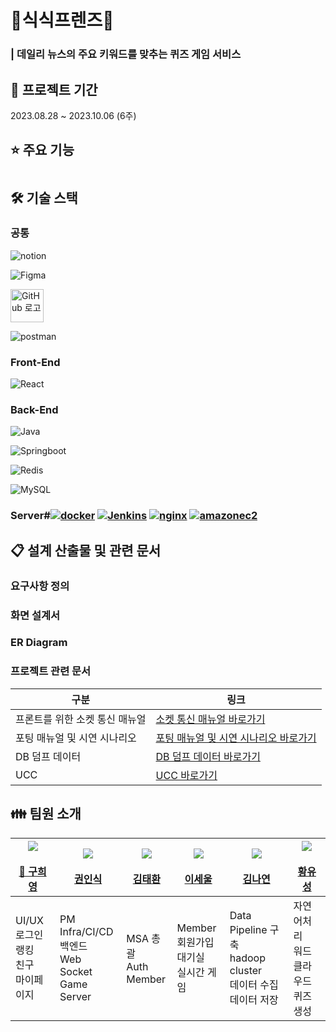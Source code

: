 # 🐰식식프렌즈🐰

### | 데일리 뉴스의 주요 키워드를 맞추는 퀴즈 게임 서비스

## 📆 프로젝트 기간

2023.08.28 ~ 2023.10.06 (6주)

## ⭐️ 주요 기능

# 

## 🛠️ 기술 스택

### 공통

![notion](https://camo.githubusercontent.com/cfd00850da7d61d06eedd66f38d007989ed62131e6b920e99016ed95de13c9a5/68747470733a2f2f696d672e736869656c64732e696f2f62616467652f6e6f74696f6e2d3030303030303f7374796c653d666f722d7468652d6261646765266c6f676f3d6e6f74696f6e266c6f676f436f6c6f723d7768697465)

![Figma](https://camo.githubusercontent.com/7eda7e542b66f17cabacfb84a3b1daa01f81d39d95aeed3d844eef4897a6d2ba/68747470733a2f2f696d672e736869656c64732e696f2f62616467652f6669676d612d4632344531453f7374796c653d666f722d7468652d6261646765266c6f676f3d6669676d61266c6f676f436f6c6f723d7768697465)

<img src="https://github.githubassets.com/images/modules/logos_page/GitHub-Mark.png" title="" alt="GitHub 로고" width="53">

![postman](https://camo.githubusercontent.com/2b124edd6c8f38720f46ea0a4696fd7f4fb961f81d82b786cea3169fcab61a34/68747470733a2f2f696d672e736869656c64732e696f2f62616467652f706f73746d616e2d4646364333373f7374796c653d666f722d7468652d6261646765266c6f676f3d666967706f73746d616e6d61266c6f676f436f6c6f723d7768697465)

### Front-End

![React](https://camo.githubusercontent.com/4d07611a5e96ac9a6aa1848b3afdd4d05242814ff1506c6b056de5089e531520/68747470733a2f2f696d672e736869656c64732e696f2f62616467652f72656163742d3631444146423f7374796c653d666f722d7468652d6261646765266c6f676f3d7265616374266c6f676f436f6c6f723d7768697465)



### Back-End

![Java](https://camo.githubusercontent.com/bea90da226e09b503e6c8fde824f4816b98dcf30cd31e803006bf6335af06890/68747470733a2f2f696d672e736869656c64732e696f2f62616467652f6a6176612d2532334544384230302e7376673f7374796c653d666f722d7468652d6261646765266c6f676f3d6f70656e6a646b266c6f676f436f6c6f723d7768697465)

![Springboot](https://camo.githubusercontent.com/c5c6f5ba41163a05ef0c9aa47053749f7b2da2edaa4df9002af8345adcf8a9f0/68747470733a2f2f696d672e736869656c64732e696f2f62616467652f737072696e67626f6f742d3644423333463f7374796c653d666f722d7468652d6261646765266c6f676f3d737072696e67626f6f74266c6f676f436f6c6f723d7768697465)

![Redis](https://camo.githubusercontent.com/cd7c747a20108fb05e6394c8740e99c6a472222f35d5a41ade053b03eceb871f/68747470733a2f2f696d672e736869656c64732e696f2f62616467652f72656469732d2532334444303033312e7376673f7374796c653d666f722d7468652d6261646765266c6f676f3d7265646973266c6f676f436f6c6f723d7768697465)

![MySQL](https://camo.githubusercontent.com/1295639952a5aaf483c760e6fa22f57c32e10f5488a41097bee2a92e3ccae252/68747470733a2f2f696d672e736869656c64732e696f2f62616467652f6d7973716c2d3434373941313f7374796c653d666f722d7468652d6261646765266c6f676f3d6d7973716c266c6f676f436f6c6f723d7768697465)



### Server#[![docker](https://camo.githubusercontent.com/20888a1d0de1da582c2c667fc41be25ffb8eaa2f5e3d75562c81b12f681b99d6/68747470733a2f2f696d672e736869656c64732e696f2f62616467652f646f636b65722d3234393645443f7374796c653d666f722d7468652d6261646765266c6f676f3d646f636b6572266c6f676f436f6c6f723d7768697465)](https://camo.githubusercontent.com/20888a1d0de1da582c2c667fc41be25ffb8eaa2f5e3d75562c81b12f681b99d6/68747470733a2f2f696d672e736869656c64732e696f2f62616467652f646f636b65722d3234393645443f7374796c653d666f722d7468652d6261646765266c6f676f3d646f636b6572266c6f676f436f6c6f723d7768697465) [![Jenkins](https://camo.githubusercontent.com/961834293c05fbfccccd3afb9e06a4538d8c1412cd3e13c1660ac5b870125888/68747470733a2f2f696d672e736869656c64732e696f2f62616467652f4a656e6b696e732d4432343933393f7374796c653d666f722d7468652d6261646765266c6f676f3d4a656e6b696e73266c6f676f436f6c6f723d7768697465)](https://camo.githubusercontent.com/961834293c05fbfccccd3afb9e06a4538d8c1412cd3e13c1660ac5b870125888/68747470733a2f2f696d672e736869656c64732e696f2f62616467652f4a656e6b696e732d4432343933393f7374796c653d666f722d7468652d6261646765266c6f676f3d4a656e6b696e73266c6f676f436f6c6f723d7768697465) [![nginx](https://camo.githubusercontent.com/1f6cbc0421f802f2627f52f84cb7540903f4e1c335d9667de825cd39bd62a2ff/68747470733a2f2f696d672e736869656c64732e696f2f62616467652f6e67696e782d3030393633393f7374796c653d666f722d7468652d6261646765266c6f676f3d6e67696e78266c6f676f436f6c6f723d7768697465)](https://camo.githubusercontent.com/1f6cbc0421f802f2627f52f84cb7540903f4e1c335d9667de825cd39bd62a2ff/68747470733a2f2f696d672e736869656c64732e696f2f62616467652f6e67696e782d3030393633393f7374796c653d666f722d7468652d6261646765266c6f676f3d6e67696e78266c6f676f436f6c6f723d7768697465) [![amazonec2](https://camo.githubusercontent.com/8f7ba4c88a22f2f0274e67e2530c275bb48ea7a21b2aa300a820ddbbaffc46d8/68747470733a2f2f696d672e736869656c64732e696f2f62616467652f616d617a6f6e6563322d4646393930303f7374796c653d666f722d7468652d6261646765266c6f676f3d616d617a6f6e656332266c6f676f436f6c6f723d7768697465)](https://camo.githubusercontent.com/8f7ba4c88a22f2f0274e67e2530c275bb48ea7a21b2aa300a820ddbbaffc46d8/68747470733a2f2f696d672e736869656c64732e696f2f62616467652f616d617a6f6e6563322d4646393930303f7374796c653d666f722d7468652d6261646765266c6f676f3d616d617a6f6e656332266c6f676f436f6c6f723d7768697465)

## 📋 설계 산출물 및 관련 문서

### 요구사항 정의

### 화면 설계서

### ER Diagram

### 프로젝트 관련 문서

| **구분**            | **링크**                                               |
| ----------------- | ---------------------------------------------------- |
| 프론트를 위한 소켓 통신 매뉴얼 | [소켓 통신 매뉴얼 바로가기](/socket/Socket_매뉴얼.pdf)             |
| 포팅 매뉴얼 및 시연 시나리오  | [포팅 매뉴얼 및 시연 시나리오 바로가기](/exec/포팅_매뉴얼_및_시연_시나리오.docx) |
| DB 덤프 데이터         | [DB 덤프 데이터 바로가기](/exec/sql/)                         |
| UCC               | [UCC 바로가기](https://youtu.be/NUaRz1khf-c)             |

## 👪 팀원 소개

| [![](/assets/hy.png)  <br>  <br>👑 구희영](https://github.com/hi9900) | [![](/assets/image%20(4).png)  <br>  <br>권인식](https://github.com/PassionSoftIan) | [![](/assets/image%20(3).png)  <br>  <br>김태환](https://github.com/kimta2hwan) | [![](/assets/image%20(6).png)  <br>  <br>이세울](https://github.com/sl39) | [![](/assets/image%20(5).png)  <br>  <br>김나연](https://github.com/nayeonxkim) | [![](/assets/image%20(2).png)  <br>  <br>황유성](https://github.com/StarSein) |
| ------------------------------------------------------------------ | -------------------------------------------------------------------------------- | ---------------------------------------------------------------------------- | ---------------------------------------------------------------------- | ---------------------------------------------------------------------------- | -------------------------------------------------------------------------- |
| UI/UX<br>로그인<br>랭킹<br>친구<br>마이페이지<br>                              | PM<br>Infra/CI/CD<br>백엔드<br>Web Socket<br>Game Server                            | MSA 총괄<br>Auth<br>Member<br>                                                 | Member<br>회원가입<br>대기실<br>실시간 게임<br>                                    | Data Pipeline 구축<br>hadoop cluster<br>데이터 수집<br>데이터 저장                       | 자연어처리<br>워드 클라우드<br>퀴즈 생성                                                  |
